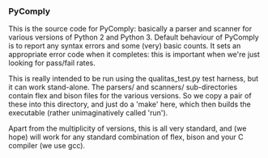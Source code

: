 ### PyComply

This is the source code for PyComply: basically a parser and scanner
for various versions of Python 2 and Python 3.  Default behaviour of
PyComply is to report any syntax errors and some (very) basic counts.
It sets an appropriate error code when it completes: this is important
when we're just looking for pass/fail rates.

This is really intended to be run using the qualitas_test.py test
harness, but it can work stand-alone.  The parsers/ and scanners/
sub-directories contain flex and bison files for the various versions.
So we copy a pair of these into this directory, and just do a 'make'
here, which then builds the executable (rather unimaginatively called
'run').

Apart from the multiplicity of versions, this is all very standard,
and (we hope) will work for any standard combination of flex, bison
and your C compiler (we use gcc).
